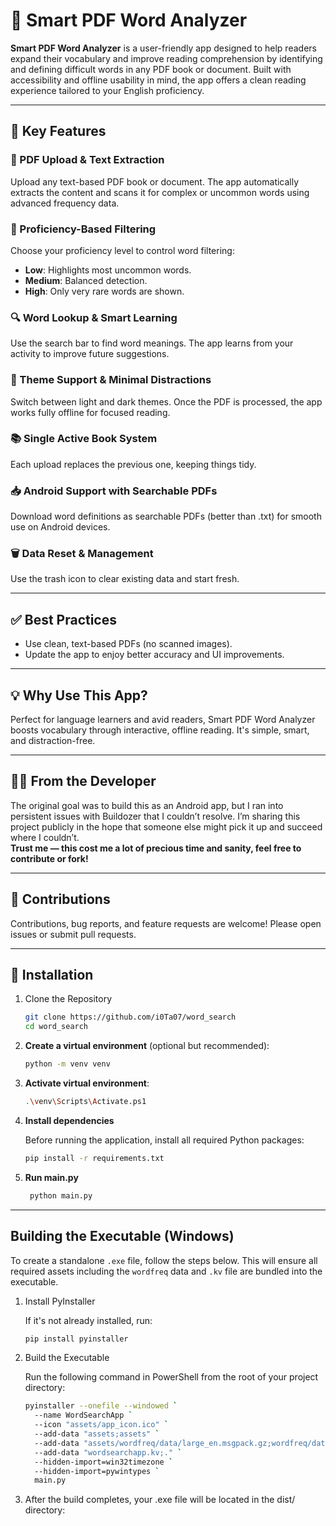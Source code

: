 # 📘 Smart PDF Word Analyzer

**Smart PDF Word Analyzer** is a user-friendly app designed to help readers expand their vocabulary and improve reading comprehension by identifying and defining difficult words in any PDF book or document. Built with accessibility and offline usability in mind, the app offers a clean reading experience tailored to your English proficiency.

---

## 🚀 Key Features

### 📄 PDF Upload & Text Extraction  
Upload any text-based PDF book or document. The app automatically extracts the content and scans it for complex or uncommon words using advanced frequency data.

### 🎯 Proficiency-Based Filtering  
Choose your proficiency level to control word filtering:
- **Low**: Highlights most uncommon words.  
- **Medium**: Balanced detection.  
- **High**: Only very rare words are shown.

### 🔍 Word Lookup & Smart Learning  
Use the search bar to find word meanings. The app learns from your activity to improve future suggestions.

### 🌙 Theme Support & Minimal Distractions  
Switch between light and dark themes. Once the PDF is processed, the app works fully offline for focused reading.

### 📚 Single Active Book System  
Each upload replaces the previous one, keeping things tidy.

### 📥 Android Support with Searchable PDFs  
Download word definitions as searchable PDFs (better than .txt) for smooth use on Android devices.

### 🗑️ Data Reset & Management  
Use the trash icon to clear existing data and start fresh.

---

## ✅ Best Practices

- Use clean, text-based PDFs (no scanned images).  
- Update the app to enjoy better accuracy and UI improvements.

---

## 💡 Why Use This App?

Perfect for language learners and avid readers, Smart PDF Word Analyzer boosts vocabulary through interactive, offline reading. It's simple, smart, and distraction-free.


---

## 👨‍💻 From the Developer

The original goal was to build this as an Android app, but I ran into persistent issues with Buildozer that I couldn’t resolve. I’m sharing this project publicly in the hope that someone else might pick it up and succeed where I couldn’t.  
**Trust me — this cost me a lot of precious time and sanity, feel free to contribute or fork!**

---

## 🤝 Contributions

Contributions, bug reports, and feature requests are welcome! Please open issues or submit pull requests.

---


## 🚀 Installation

1. Clone the Repository

      ```bash
      git clone https://github.com/i0Ta07/word_search
      cd word_search

2. **Create a virtual environment** (optional but recommended):

   ```bash
   python -m venv venv
   
3. **Activate virtual environment**:
   
   ```bash
   .\venv\Scripts\Activate.ps1
   
4. **Install dependencies**

   Before running the application, install all required Python packages:

   ```bash
   pip install -r requirements.txt

5. **Run main.py**

   ```bash
    python main.py

---

## Building the Executable (Windows)

To create a standalone `.exe` file, follow the steps below. This will ensure all required assets including the `wordfreq` data and `.kv` file are bundled into the executable.

1. Install PyInstaller

   If it's not already installed, run:
 
   ```bash
   pip install pyinstaller

2. Build the Executable

   Run the following command in PowerShell from the root of your project directory:
   
      ```bash
      pyinstaller --onefile --windowed `
        --name WordSearchApp `
        --icon "assets/app_icon.ico" `
        --add-data "assets;assets" `
        --add-data "assets/wordfreq/data/large_en.msgpack.gz;wordfreq/data" `
        --add-data "wordsearchapp.kv;." `
        --hidden-import=win32timezone `
        --hidden-import=pywintypes `
        main.py


3. After the build completes, your .exe file will be located in the dist/ directory:
